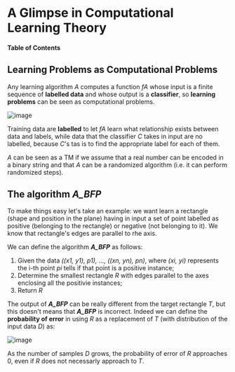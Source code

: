 # A Glimpse in Computational Learning Theory

#### Table of Contents

## Learning Problems as Computational Problems
Any learning algorithm _A_ computes a function _fA_ whose input is a finite sequence of **labelled data** and whose output is a **classifier**, so **learning problems** can be seen as computational problems.

![image](https://user-images.githubusercontent.com/31796254/122075503-6a11c680-cdfa-11eb-842b-34b5d82863fa.png)

Training data are **labelled** to let _fA_ learn what relationship exists between data and labels, while data that the classifier _C_ takes in input are no labelled, because _C_'s tas is to find the appropriate label for each of them.

_A_ can be seen as a TM if we assume that a real number can be encoded in a binary string and that _A_ can be a randomized algorithm (i.e. it can perform randomized steps).

## The algorithm _A\_BFP_

To make things easy let's take an example:
we want learn a rectangle (shape and position in the plane) having in input a set of point labelled as positive (belonging to the rectangle) or negative (not belonging to it).
We know that rectangle's edges are parallel to rhe axis.

We can define the algorithm **_A\_BFP_** as follows:
 1. Given the data _((x1, y1), p1), ..., ((xn, yn), pn)_, where _(xi, yi)_ represents the i-th point _pi_ tells if that point is a positive instance;
 2. Determine the smallest rectangle _R_ with edges parallel to the axes enclosing all the positivie instances;
 3. Return _R_

The output of **_A\_BFP_** can be really different from the target rectangle _T_, but this doesn't means that **_A\_BFP_** is incorrect.
Indeed we can define the **probability of error** in using _R_ as a replacement of _T_ (with distribution of the input data _D_) as:

![image](https://user-images.githubusercontent.com/31796254/122074860-de983580-cdf9-11eb-9593-2b8895b72bfd.png)

As the number of samples _D_ grows, the probability of error of _R_ approaches 0, even if _R_ does not necessarly approach to _T_.
